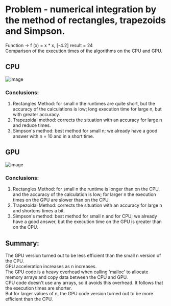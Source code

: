 # Problem - numerical integration by the method of rectangles, trapezoids and Simpson.
Function -> f (x) = x * x, [-4.2] result = 24 \
Comparison of the execution times of the algorithms on the CPU and GPU. 
## CPU 
![image](https://user-images.githubusercontent.com/80580379/154992695-c5aa26f8-5c97-4014-bd96-c100970ebb5a.png)
### Conclusions:
1. Rectangles Method: for small n the runtimes are quite short, but the accuracy of the calculations is low; long execution time for large n, but with greater accuracy.
2. Trapezoidal method: corrects the situation with an accuracy for large n and reduce times.
3. Simpson's method: best method for small n; we already have a good answer with n = 10 and in a short time.
## GPU
![image](https://user-images.githubusercontent.com/80580379/154992740-f256feef-cfa7-4bef-9dd0-db334bf52a6e.png)

### Conclusions:
1. Rectangles Method: for small n the runtime is longer than on the CPU, and the accuracy of the calculation is low; for larger n the execution times on the GPU are slower than on the CPU.
2. Trapezoidal Method: corrects the situation with an accuracy for large n and shortens times a bit.
3. Simpson's method: best method for small n and for CPU; we already have a good answer, but the execution time on the GPU is greater than on the CPU.
## Summary:
The GPU version turned out to be less efficient than the small n version of the CPU. \
GPU acceleration increases as n increases. \
The GPU code is a heavy overhead when calling 'malloc' to allocate memory arrays and copy data between the CPU and GPU. \
CPU code doesn't use any arrays, so it avoids this overhead. It follows that the execution times are shorter. \
But for larger values of n, the GPU code version turned out to be more efficient than the CPU.
